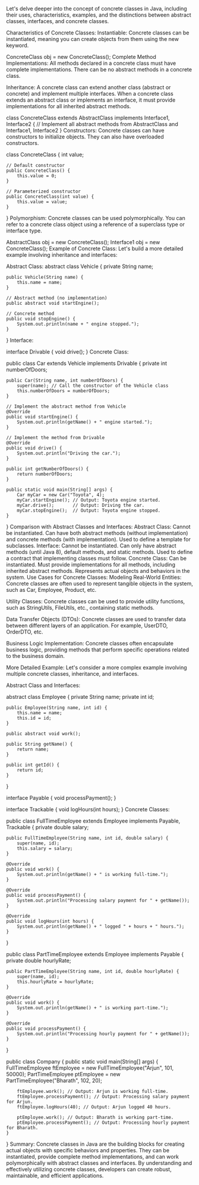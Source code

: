 Let's delve deeper into the concept of concrete classes in Java, including their uses, characteristics, examples, and the distinctions between abstract classes, interfaces, and concrete classes.

Characteristics of Concrete Classes:
Instantiable: Concrete classes can be instantiated, meaning you can create objects from them using the new keyword.

ConcreteClass obj = new ConcreteClass();
Complete Method Implementations: All methods declared in a concrete class must have complete implementations. There can be no abstract methods in a concrete class.

Inheritance: A concrete class can extend another class (abstract or concrete) and implement multiple interfaces.
When a concrete class extends an abstract class or implements an interface, it must provide implementations for all inherited abstract methods.


class ConcreteClass extends AbstractClass implements Interface1, Interface2 {
// Implement all abstract methods from AbstractClass and Interface1, Interface2
}
Constructors: Concrete classes can have constructors to initialize objects. They can also have overloaded constructors.

class ConcreteClass {
int value;

    // Default constructor
    public ConcreteClass() {
        this.value = 0;
    }

    // Parameterized constructor
    public ConcreteClass(int value) {
        this.value = value;
    }
}
Polymorphism: Concrete classes can be used polymorphically. You can refer to a concrete class object using a reference of a superclass type or interface type.


AbstractClass obj = new ConcreteClass();
Interface1 obj = new ConcreteClass();
Example of Concrete Class:
Let's build a more detailed example involving inheritance and interfaces:

Abstract Class:
abstract class Vehicle {
private String name;

    public Vehicle(String name) {
        this.name = name;
    }

    // Abstract method (no implementation)
    public abstract void startEngine();

    // Concrete method
    public void stopEngine() {
        System.out.println(name + " engine stopped.");
    }
}
Interface:

interface Drivable {
void drive();
}
Concrete Class:

public class Car extends Vehicle implements Drivable {
private int numberOfDoors;

    public Car(String name, int numberOfDoors) {
        super(name); // Call the constructor of the Vehicle class
        this.numberOfDoors = numberOfDoors;
    }

    // Implement the abstract method from Vehicle
    @Override
    public void startEngine() {
        System.out.println(getName() + " engine started.");
    }

    // Implement the method from Drivable
    @Override
    public void drive() {
        System.out.println("Driving the car.");
    }

    public int getNumberOfDoors() {
        return numberOfDoors;
    }

    public static void main(String[] args) {
        Car myCar = new Car("Toyota", 4);
        myCar.startEngine(); // Output: Toyota engine started.
        myCar.drive();       // Output: Driving the car.
        myCar.stopEngine();  // Output: Toyota engine stopped.
    }
}
Comparison with Abstract Classes and Interfaces:
Abstract Class:
Cannot be instantiated.
Can have both abstract methods (without implementation) and concrete methods (with implementation).
Used to define a template for subclasses.
Interface:
Cannot be instantiated.
Can only have abstract methods (until Java 8), default methods, and static methods.
Used to define a contract that implementing classes must follow.
Concrete Class:
Can be instantiated.
Must provide implementations for all methods, including inherited abstract methods.
Represents actual objects and behaviors in the system.
Use Cases for Concrete Classes:
Modeling Real-World Entities: Concrete classes are often used to represent tangible objects in the system, such as Car, Employee, Product, etc.

Utility Classes: Concrete classes can be used to provide utility functions, such as StringUtils, FileUtils, etc., containing static methods.

Data Transfer Objects (DTOs): Concrete classes are used to transfer data between different layers of an application. For example, UserDTO, OrderDTO, etc.

Business Logic Implementation: Concrete classes often encapsulate business logic, providing methods that perform specific operations related to the business domain.

More Detailed Example:
Let's consider a more complex example involving multiple concrete classes, inheritance, and interfaces.

Abstract Class and Interfaces:

abstract class Employee {
private String name;
private int id;

    public Employee(String name, int id) {
        this.name = name;
        this.id = id;
    }

    public abstract void work();

    public String getName() {
        return name;
    }

    public int getId() {
        return id;
    }
}

interface Payable {
void processPayment();
}

interface Trackable {
void logHours(int hours);
}
Concrete Classes:

public class FullTimeEmployee extends Employee implements Payable, Trackable {
private double salary;

    public FullTimeEmployee(String name, int id, double salary) {
        super(name, id);
        this.salary = salary;
    }

    @Override
    public void work() {
        System.out.println(getName() + " is working full-time.");
    }

    @Override
    public void processPayment() {
        System.out.println("Processing salary payment for " + getName());
    }

    @Override
    public void logHours(int hours) {
        System.out.println(getName() + " logged " + hours + " hours.");
    }
}

public class PartTimeEmployee extends Employee implements Payable {
private double hourlyRate;

    public PartTimeEmployee(String name, int id, double hourlyRate) {
        super(name, id);
        this.hourlyRate = hourlyRate;
    }

    @Override
    public void work() {
        System.out.println(getName() + " is working part-time.");
    }

    @Override
    public void processPayment() {
        System.out.println("Processing hourly payment for " + getName());
    }
}

public class Company {
public static void main(String[] args) {
FullTimeEmployee ftEmployee = new FullTimeEmployee("Arjun", 101, 50000);
PartTimeEmployee ptEmployee = new PartTimeEmployee("Bharath", 102, 20);

        ftEmployee.work(); // Output: Arjun is working full-time.
        ftEmployee.processPayment(); // Output: Processing salary payment for Arjun.
        ftEmployee.logHours(40); // Output: Arjun logged 40 hours.

        ptEmployee.work(); // Output: Bharath is working part-time.
        ptEmployee.processPayment(); // Output: Processing hourly payment for Bharath.
    }
}
Summary:
Concrete classes in Java are the building blocks for creating actual objects with specific behaviors and properties. 
They can be instantiated, provide complete method implementations, and can work polymorphically with abstract classes and interfaces. 
By understanding and effectively utilizing concrete classes, developers can create robust, maintainable, and efficient applications.

    